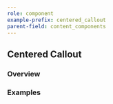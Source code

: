 ```yaml
---
role: component
example-prefix: centered_callout
parent-field: content_components
---
```


## Centered Callout

### Overview

### Examples
